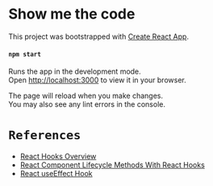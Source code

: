 # Show me the code

This project was bootstrapped with [Create React App](https://github.com/facebook/create-react-app).

#### `npm start`

Runs the app in the development mode.\
Open [http://localhost:3000](http://localhost:3000) to view it in your browser.

The page will reload when you make changes.\
You may also see any lint errors in the console.


# `References`
* [React Hooks Overview](https://pt-br.reactjs.org/docs/hooks-overview.html)
* [React Component Lifecycle Methods With React Hooks](https://betterprogramming.pub/react-component-lifecycle-methods-with-react-hooks-efcd04987805) 
* [React useEffect Hook](https://pt-br.reactjs.org/docs/hooks-effect.html)
